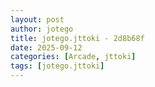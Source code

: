```yaml
---
layout: post
author: jotego
title: jotego.jttoki - 2d8b68f
date: 2025-09-12
categories: [Arcade, jttoki]
tags: [jotego.jttoki]
---
```


